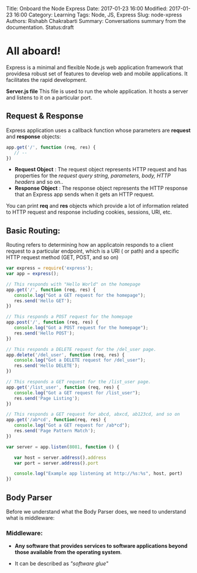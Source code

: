 Title: Onboard the Node Express
Date: 2017-01-23 16:00
Modified: 2017-01-23 16:00
Category: Learning
Tags: Node, JS, Express
Slug: node-xpress
Authors: Rishabh Chakrabarti
Summary: Conversations summary from the documentation.
Status:draft

# All aboard!

Express is a minimal and flexible Node.js web application framework that providesa robust set of features to develop web and mobile applications. It facilitates the rapid development.

**Server.js file**
This file is used to run the whole application. It hosts a server and listens to it on a particular port.

## Request & Response
Express application uses a callback function whose parameters are **request** and **response** objects:

```javascript
app.get('/', function (req, res) {
   // --
})
```
 * **Request Object** : The request object represents HTTP request and has properties for the *request query string, parameters, body, HTTP headers* and so on..
 * **Response Object** : The response object represents the HTTP response that an Express app sends when it gets an HTTP request.

You can print **req** and **res** objects which provide a lot of information related to HTTP request and response including cookies, sessions, URl, etc.

## Basic Routing:

Routing refers to determining how an applicatoin responds to a client request to a particular endpoint, which is a URI ( or path) and a specific HTTP request method (GET, POST, and so on)

```js
var express = require('express');
var app = express();

// This responds with "Hello World" on the homepage
app.get('/', function (req, res) {
   console.log("Got a GET request for the homepage");
   res.send('Hello GET');
})

// This responds a POST request for the homepage
app.post('/', function (req, res) {
   console.log("Got a POST request for the homepage");
   res.send('Hello POST');
})

// This responds a DELETE request for the /del_user page.
app.delete('/del_user', function (req, res) {
   console.log("Got a DELETE request for /del_user");
   res.send('Hello DELETE');
})

// This responds a GET request for the /list_user page.
app.get('/list_user', function (req, res) {
   console.log("Got a GET request for /list_user");
   res.send('Page Listing');
})

// This responds a GET request for abcd, abxcd, ab123cd, and so on
app.get('/ab*cd', function(req, res) {   
   console.log("Got a GET request for /ab*cd");
   res.send('Page Pattern Match');
})

var server = app.listen(8081, function () {

   var host = server.address().address
   var port = server.address().port

   console.log("Example app listening at http://%s:%s", host, port)
})
```

## Body Parser

Before we understand what the Body Parser does, we need to understand what is middleware:

### Middleware:

* **Any software that provides services to software applications beyond those available from the operating system**.

* It can be described as *"software glue"*
